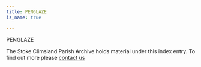 ```yaml
---
title: PENGLAZE
is_name: true

---
```


PENGLAZE


The Stoke Climsland Parish Archive holds material under this index entry. To find out more please [contact us](/contact/)

